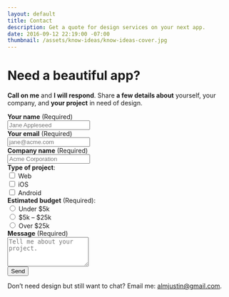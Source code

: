 ```yaml
---
layout: default
title: Contact
description: Get a quote for design services on your next app.
date: 2016-09-12 22:19:00 -07:00
thumbnail: /assets/know-ideas/know-ideas-cover.jpg
---
```


<div class="mw-600  u-mar-auto  u-mar-b05">
    <h1 class="u-noMargin  u-mar-b01"><strong>Need a beautiful app?</strong></h1>
    <p class="as-h3  u-noMargin  u-mar-b05"><strong>Call on me</strong> and <strong>I will respond</strong>. Share <strong>a few details about</strong> yourself, your company, and <strong>your project</strong> in need of design.</p>
    <div class="mw-600  bgc-grey01  u-mar-auto  u-mar-b05  u-pad05  u-rounded-corners  u-border-shadow">
        <form action="/success" name="contact" method="POST" data-netlify="true">
            <div class="u-mar-b02">
                <label><strong>Your name</strong> <span class="c-grey03">(Required)</span><br>
                <input class="Input--block  u-mar-t01" type="text" name="name" placeholder="Jane Appleseed" required="required" /></label>
            </div>
            <div class="u-mar-b02">
                <label><strong>Your email</strong> <span class="c-grey03">(Required)</span><br>
                <input class="Input--block  u-mar-t01" type="email" name="email" placeholder="jane@acme.com" required="required" /></label>
            </div>
            <div class="u-mar-b02">
                <label><strong>Company name</strong> <span class="c-grey03">(Required)</span><br>
                <input class="Input--block  u-mar-t01" type="text" name="company-name" placeholder="Acme Corporation" required="required" /></label>
            </div>
            <div class="Grid">
                <div class="Grid-cell  u-size1of2">    
                    <div class="u-mar-b02">
                        <strong>Type of project</strong>:<br>
                        <input type="checkbox" id="web-app" name="type-of-project" value="web-app"><label for="web-app">&nbsp;Web</label><br>
                        <input type="checkbox" id="ios-app" name="type-of-project" value="ios-app"><label for="ios-app">&nbsp;iOS</label><br>
                        <input type="checkbox" id="android-app" name="type-of-project" value="android-app"><label for="android-app">&nbsp;Android</label>
                    </div>
                </div>
                <div class="Grid-cell  u-size1of2">
                    <div class="u-mar-b02">
                        <strong>Estimated budget</strong> <span class="c-grey03">(Required)</span>:<br>
                        <input type="radio" id="under-5k" name="budget" value="Under $5k" required><label for="under-5k">&nbsp;Under $5k</label><br>
                        <input type="radio" id="5k-to-25k" name="budget" value="Budget $5k to $25k"><label for="5k-to-25k">&nbsp;$5k – $25k</label><br>
                        <input type="radio" id="over-25k" name="budget" value="Over $25k"><label for="over-25k">&nbsp;Over $25k</label>
                    </div>
                </div>
            </div>
            <div class="u-mar-b04">
                <label><strong>Message</strong> <span class="c-grey03">(Required)</span><br><textarea class="Input--block  u-mar-t01" name="message" rows="4" placeholder="Tell me about your project." required="required"></textarea></label>
            </div>
            <div>
                <button class="Btn  Btn--block  Btn--confirm" type="submit">Send</button>
            </div>
        </form>
    </div>
    <p class="u-textAlign-center">Don’t need design but still want to chat? Email me: <a href="mailto:almjustin@gmail.com" title="almjustin@gmail.com">almjustin@gmail.com</a>.</p>
</div>